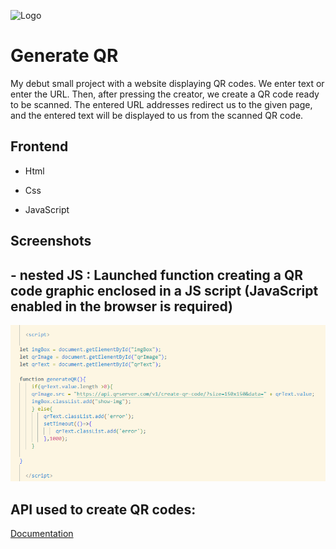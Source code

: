
![Logo](hhttps://github.com/partice/Generate-QR/blob/main/Photos/bLACK.png)
# Generate QR

My debut small project with a website displaying QR codes.
We enter text or enter the URL. Then, after pressing the creator, we create a QR code ready to be scanned. The entered URL addresses redirect us to the given page, and the entered text will be displayed to us from the scanned QR code.



## Frontend

- Html

- Css

- JavaScript


## Screenshots

## - nested JS : Launched function creating a QR code graphic enclosed in a JS script (JavaScript enabled in the browser is required)

![JS](https://github.com/partice/Generate-QR/blob/main/Photos/js.png)


## API used to create QR codes:
[Documentation](https://goqr.me/api/)

